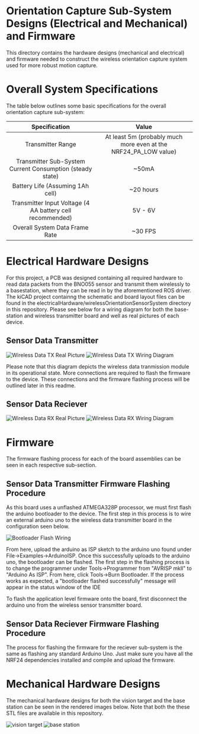 # Orientation Capture Sub-System Designs (Electrical and Mechanical) and Firmware
This directory contains the hardware designs (mechanical and electrical) and firmware needed to construct the wireless orientation capture system used for more robust motion capture.

# Overall System Specifications
The table below outlines some basic specifications for the overall orientation capture sub-system:

|                       Specification                       |                              Value                              |
|:---------------------------------------------------------:|:---------------------------------------------------------------:|
| Transmitter Range                                         | At least 5m (probably much more even at the NRF24_PA_LOW value) |
| Transmitter Sub-System Current Consumption (steady state) | ~50mA                                                           |
| Battery Life (Assuming 1Ah cell)                          | ~20 hours                                                       |
| Transmitter Input Voltage (4 AA battery cell recommended) | 5V - 6V                                                         |
| Overall System Data Frame Rate                            | ~30 FPS                                                         |

# Electrical Hardware Designs
For this project, a PCB was designed containing all required hardware to read data packets from the BNO055 sensor and transmit them wirelessly to a basestation, where they can be read in by the aforementioned ROS driver. The kiCAD project containng the schematic and board layout files can be found in the electricalHardware/wirelessOrientationSensorSystem directory in this repository. Please see below for a wiring diagram for both the base-station and wireless transmitter board and well as real pictures of each device. 

## Sensor Data Transmitter
![Wireless Data TX Real Picture](https://github.com/sherrardTr4129/Kinect-BNO055-Pose-Estimation/blob/main/documentation/images/wirelessDataTX.jpg)
![Wireless Data TX Wiring Diagram](https://github.com/sherrardTr4129/Kinect-BNO055-Pose-Estimation/blob/main/documentation/images/wirelessTxDiagram.png)

Please note that this diagram depicts the wireless data tranmission module in its operational state. More connections are required to flash the firmware to the device. These connections and the firmware flashing process will be outlined later in this readme.

## Sensor Data Reciever 
![Wireless Data RX Real Picture](https://github.com/sherrardTr4129/Kinect-BNO055-Pose-Estimation/blob/main/documentation/images/wirelessDataRX.jpg)
![Wireless Data RX Wiring Diagram](https://github.com/sherrardTr4129/Kinect-BNO055-Pose-Estimation/blob/main/documentation/images/basestationDiagram.png)


# Firmware
The firmware flashing process for each of the board assemblies can be seen in each respective sub-section.

## Sensor Data Transmitter Firmware Flashing Procedure
As this board uses a unflashed ATMEGA328P processor, we must first flash the arduino bootloader to the device. The first step in this process is to wire an external arduino uno to the wireless data transmitter board in the configuration seen below. 

![Bootloader Flash Wiring](https://github.com/sherrardTr4129/Kinect-BNO055-Pose-Estimation/blob/main/documentation/images/bootloaderFlash.png)

From here, upload the arduino as ISP sketch to the arduino uno found under File->Examples->ArduinoISP. Once this successfully uploads to the arduino uno, the bootloader can be flashed. The first step in the flashing process is to change the programmer under Tools->Programmer from "AVRISP mkll" to "Arduino As ISP". From here, click Tools->Burn Bootloader. If the process works as expected, a "bootloader flashed successfully" message will appear in the status window of the IDE

To flash the application level firmware onto the board, first disconnect the arduino uno from the wireless sensor transmitter board.

## Sensor Data Reciever Firmware Flashing Procedure
The process for flashing the firmware for the reciever sub-system is the same as flashing any standard Arduino Uno. Just make sure you have all the NRF24 dependencies installed and compile and upload the firmware. 

# Mechanical Hardware Designs 
The mechanical hardware designs for both the vision target and the base station can be seen in the rendered images below. Note that both the these STL files are available in this repository. 

![vision target](https://github.com/sherrardTr4129/Kinect-BNO055-Pose-Estimation/blob/main/documentation/images/visionTarget.PNG)
![base station](https://github.com/sherrardTr4129/Kinect-BNO055-Pose-Estimation/blob/main/documentation/images/basestation.PNG)
